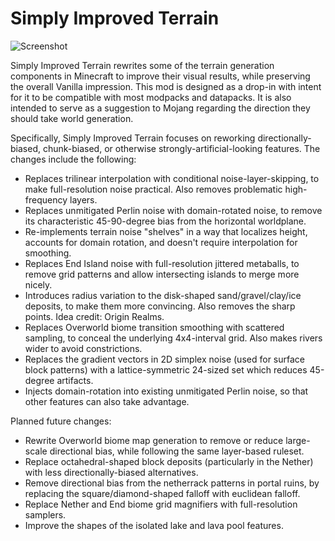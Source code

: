# Simply Improved Terrain

![Screenshot](https://user-images.githubusercontent.com/8829856/113992706-b7355300-9821-11eb-8d38-c69038ac9f03.png)

Simply Improved Terrain rewrites some of the terrain generation components in Minecraft to improve their visual results, while preserving the overall Vanilla impression. This mod is designed as a drop-in with intent for it to be compatible with most modpacks and datapacks. It is also intended to serve as a suggestion to Mojang regarding the direction they should take world generation.

Specifically, Simply Improved Terrain focuses on reworking directionally-biased, chunk-biased, or otherwise strongly-artificial-looking features. The changes include the following:
- Replaces trilinear interpolation with conditional noise-layer-skipping, to make full-resolution noise practical. Also removes problematic high-frequency layers.
- Replaces unmitigated Perlin noise with domain-rotated noise, to remove its characteristic 45-90-degree bias from the horizontal worldplane.
- Re-implements terrain noise "shelves" in a way that localizes height, accounts for domain rotation, and doesn't require interpolation for smoothing.
- Replaces End Island noise with full-resolution jittered metaballs, to remove grid patterns and allow intersecting islands to merge more nicely.
- Introduces radius variation to the disk-shaped sand/gravel/clay/ice deposits, to make them more convincing. Also removes the sharp points. Idea credit: Origin Realms.
- Replaces Overworld biome transition smoothing with scattered sampling, to conceal the underlying 4x4-interval grid. Also makes rivers wider to avoid constrictions.
- Replaces the gradient vectors in 2D simplex noise (used for surface block patterns) with a lattice-symmetric 24-sized set which reduces 45-degree artifacts.
- Injects domain-rotation into existing unmitigated Perlin noise, so that other features can also take advantage.

Planned future changes:
- Rewrite Overworld biome map generation to remove or reduce large-scale directional bias, while following the same layer-based ruleset.
- Replace octahedral-shaped block deposits (particularly in the Nether) with less directionally-biased alternatives.
- Remove directional bias from the netherrack patterns in portal ruins, by replacing the square/diamond-shaped falloff with euclidean falloff.
- Replace Nether and End biome grid magnifiers with full-resolution samplers.
- Improve the shapes of the isolated lake and lava pool features.

